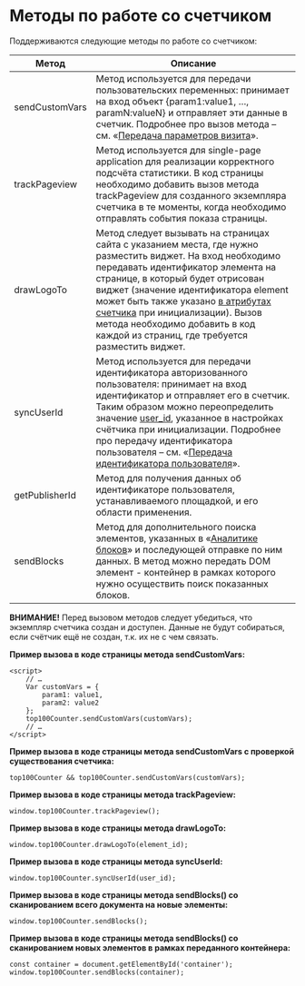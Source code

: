 # Методы по работе со счетчиком

Поддерживаются следующие методы по работе со счетчиком:

| **Метод**      | **Описание**                                                                                                                                                                                                                                                                                                                                                                                                                                           |
| -------------- | ------------------------------------------------------------------------------------------------------------------------------------------------------------------------------------------------------------------------------------------------------------------------------------------------------------------------------------------------------------------------------------------------------------------------------------------------------ |
| sendCustomVars | Метод используется для передачи пользовательских переменных: принимает на вход объект {param1:value1, …, paramN:valueN} и отправляет эти данные в счетчик. Подробнее про вызов метода – см. «[Передача параметров визита](../razmetka-celevykh-deistvii/peredacha-parametrov-vizita.md)».                                                                                                                                                              |
| trackPageview  | Метод используется для single-page application для реализации корректного подсчёта статистики. В код страницы необходимо добавить вызов метода trackPageview для созданного экземпляра счетчика в те моменты, когда необходимо отправлять события показа страницы.                                                                                                                                                                                     |
| drawLogoTo     | Метод следует вызывать на страницах сайта с указанием места, где нужно разместить виджет. На вход необходимо передавать идентификатор элемента на странице, в который будет отрисован виджет (значение идентификатора element может быть также указано [в атрибутах cчетчика](atributy-schetchika.md) при инициализации). Вызов метода необходимо добавить в код каждой из страниц, где требуется разместить виджет.                                   |
| syncUserId     | Метод используется для передачи идентификатора авторизованного пользователя: принимает на вход идентификатор и отправляет его в счетчик. Таким образом можно переопределить значение [user\_id](atributy-schetchika.md), указанное в настройках счётчика при инициализации. Подробнее про передачу идентификатора пользователя – см. «[Передача идентификатора пользователя](../razmetka-celevykh-deistvii/peredacha-identifikatora-polzovatelya.md)». |
| getPublisherId | Метод для получения данных об идентификаторе пользователя, устанавливаемого площадкой, и его области применения.                                                                                                                                                                                                                                                                                                                                       |
| sendBlocks     | Метод для дополнительного поиска элементов, указанных в «[Аналитике блоков](../razmetka-stranic-saita-dlya-analitiki-blokov.md)» и последующей отправке по ним данных. В метод можно передать DOM элемент - контейнер в рамках которого нужно осуществить поиск показанных блоков.                                                                                                                                                                     |

**ВНИМАНИЕ!** Перед вызовом методов следует убедиться, что экземпляр счетчика создан и доступен. Данные не будут собираться, если счётчик ещё не создан, т.к. их не с чем связать.

**Пример вызова в коде страницы метода sendCustomVars:**

```
<script>
    // …
    Var customVars = {
        param1: value1,
        param2: value2
    };
    top100Counter.sendCustomVars(customVars);
    // …
</script>
```

**Пример вызова в коде страницы метода sendCustomVars с проверкой существования счетчика:**

`top100Counter && top100Counter.sendCustomVars(customVars);`

**Пример вызова в коде страницы метода trackPageview:**

`window.top100Counter.trackPageview();`

**Пример вызова в коде страницы метода drawLogoTo:**

`window.top100Counter.drawLogoTo(element_id);`

**Пример вызова в коде страницы метода syncUserId:**

`window.top100Counter.syncUserId(user_id);`

**Пример вызова в коде страницы метода sendBlocks() со сканированием всего документа на новые элементы:**

`window.top100Counter.sendBlocks();`

**Пример вызова в коде страницы метода sendBlocks() со сканированием новых элементов в рамках переданного контейнера:**

`const container = document.getElementById('container');` \
`window.top100Counter.sendBlocks(container);`
